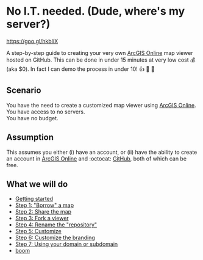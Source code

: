 
# No I.T. needed. (Dude, where's my server?) 
https://goo.gl/hkbIiX

A step-by-step guide to creating your very own [ArcGIS Online](https://www.arcgis.com) map viewer hosted on GitHub. This can be done in under 15 minutes at very low cost :moneybag: (aka $0).  In fact I can demo the process in under 10! :thumbsup: :100: :punch:

## Scenario 
You have the need to create a customized map viewer using [ArcGIS Online](https://www.arcgis.com).  
You have access to no servers.  
You have no budget. 

## Assumption 
This assumes you either (i) have an account, or (ii) have the ability to create an account in [ArcGIS Online](https://www.arcgis.com) and :octocat: [GitHub](https://github.com/), both of which can be free.

## What we will do
- [Getting started](GitHub_resources.md)
- [Step 1: "Borrow" a map](GitHub_step1.md)
- [Step 2: Share the map](GitHub_step2.md)
- [Step 3: Fork a viewer](GitHub_step3.md)
- [Step 4: Rename the "repository"](GitHub_step4.md)
- [Step 5: Customize](GitHub_step5.md)
- [Step 6: Customize the branding](GitHub_step6.md)
- [Step 7: Using your domain or subdomain](GitHub_step7.md)
- [boom](boom.md)
